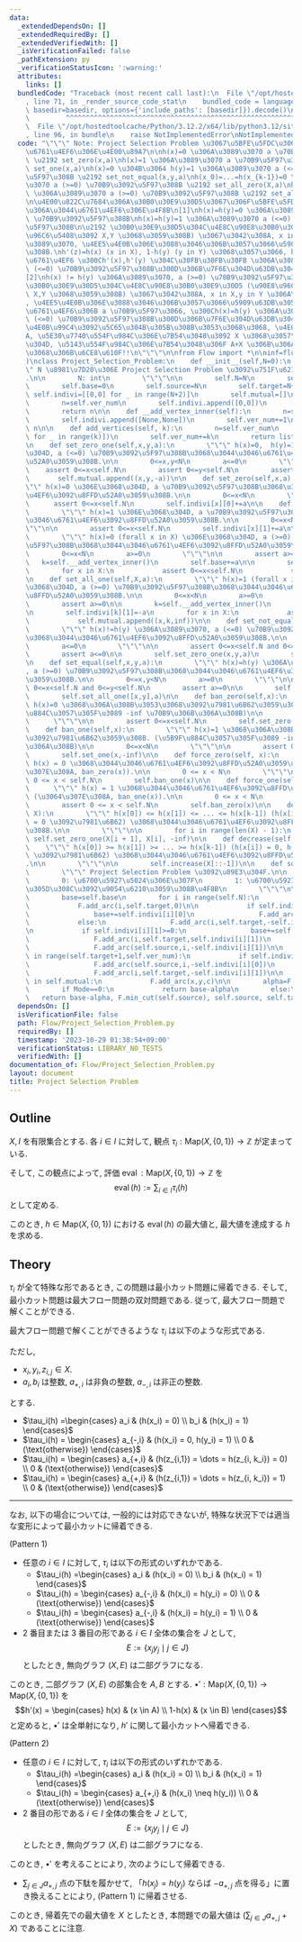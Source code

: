 ```yaml
---
data:
  _extendedDependsOn: []
  _extendedRequiredBy: []
  _extendedVerifiedWith: []
  _isVerificationFailed: false
  _pathExtension: py
  _verificationStatusIcon: ':warning:'
  attributes:
    links: []
  bundledCode: "Traceback (most recent call last):\n  File \"/opt/hostedtoolcache/Python/3.12.2/x64/lib/python3.12/site-packages/onlinejudge_verify/documentation/build.py\"\
    , line 71, in _render_source_code_stat\n    bundled_code = language.bundle(stat.path,\
    \ basedir=basedir, options={'include_paths': [basedir]}).decode()\n          \
    \         ^^^^^^^^^^^^^^^^^^^^^^^^^^^^^^^^^^^^^^^^^^^^^^^^^^^^^^^^^^^^^^^^^^^^^^^^^^^^^^^^^\n\
    \  File \"/opt/hostedtoolcache/Python/3.12.2/x64/lib/python3.12/site-packages/onlinejudge_verify/languages/python.py\"\
    , line 96, in bundle\n    raise NotImplementedError\nNotImplementedError\n"
  code: "\"\"\" Note: Project Selection Problem \u3067\u5BFE\u5FDC\u3067\u304D\u308B\
    \u6761\u4EF6\u306E\u4E00\u89A7\n\nh(x)=0 \u306A\u3089\u3070 a \u70B9\u5F97\u308B\
    \ \u2192 set_zero(x,a)\nh(x)=1 \u306A\u3089\u3070 a \u70B9\u5F97\u308B \u2192\
    \ set_one(x,a)\nh(x)=0 \u304B\u3064 h(y)=1 \u306A\u3089\u3070 a (<=0) \u70B9\u3092\
    \u5F97\u308B \u2192 set_not_equal(x,y,a)\nh(x_0)=...=h(x_{k-1})=0 \u306A\u3089\
    \u3070 a (>=0) \u70B9\u3092\u5F97\u308B \u2192 set_all_zero(X,a)\nh(x_0)=...=h(x_{k-1})=1\
    \ \u306A\u3089\u3070 a (>=0) \u70B9\u3092\u5F97\u308B \u2192 set_all_one(X,a)\n\
    \n\u4E00\u822C\u7684\u306A\u30B0\u30E9\u30D5\u3067\u306F\u5BFE\u5FDC\u3067\u304D\
    \u306A\u3044\u6761\u4EF6\u306E\u4F8B\n[1]\nh(x)=h(y)=0 \u306A\u3089\u3070 a (<=0)\
    \ \u70B9\u3092\u5F97\u308B\nh(x)=h(y)=1 \u306A\u3089\u3070 a (<=0) \u70B9\u3092\
    \u5F97\u308B\n\u2192 \u30B0\u30E9\u30D5\u304C\u4E8C\u90E8\u30B0\u30E9\u30D5 (\u90E8\
    \u96C6\u5408\u3092 X,Y \u3068\u3059\u308B) \u3067\u3042\u308A, x in X,y in Y \u306A\
    \u3089\u3070, \u4EE5\u4E0B\u306E\u3088\u3046\u306B\u3057\u3066\u5909\u63DB\u3059\
    \u308B.\nh'(z)=h(x) (x in X), 1-h(y) (y in Y) \u3068\u3057\u3066, h' \u3067\u306E\
    \u6761\u4EF6 \u300Ch'(x),h'(y) \u304C\u30FB\u30FB\u30FB \u306A\u3089\u3070, a\
    \ (<=0) \u70B9\u3092\u5F97\u308B\u300D\u306B\u7F6E\u304D\u63DB\u3048\u308B.\n\n\
    [2]\nh(x) != h(y) \u306A\u3089\u3070, a (>=0) \u70B9\u3092\u5F97\u308B\n\u2192\
    \u30B0\u30E9\u30D5\u304C\u4E8C\u90E8\u30B0\u30E9\u30D5 (\u90E8\u96C6\u5408\u3092\
    \ X,Y \u3068\u3059\u308B) \u3067\u3042\u308A, x in X,y in Y \u306A\u3089\u3070\
    , \u4EE5\u4E0B\u306E\u3088\u3046\u306B\u3057\u3066\u5909\u63DB\u3059\u308B.\n\u7121\
    \u6761\u4EF6\u306B a \u70B9\u5F97\u3066, \u300Ch(x)=h(y) \u306A\u3089\u3070 -a\
    \ (<=0) \u70B9\u3092\u5F97\u308B\u300D\u306B\u7F6E\u304D\u63DB\u3048\u308B.\n\u203B\
    \u4E0B\u99C4\u3092\u5C65\u304B\u305B\u308B\u3053\u3068\u3068, \u4E0B\u99C4\u3092\
    A, \u5E30\u7740\u554F\u984C\u306E\u7B54\u3048\u3092 X \u3068\u3057\u305F\u3068\
    \u304D, \u5143\u554F\u984C\u306E\u7B54\u3048\u306F A+X \u306B\u306A\u308B\u3053\
    \u3068\u306B\u6CE8\u610F!!\n\"\"\"\n\nfrom Flow import *\n\ninf=float(\"inf\"\
    )\nclass Project_Selection_Problem:\n    def __init__(self,N=0):\n        \"\"\
    \" N \u8981\u7D20\u306E Project Selection Problem \u3092\u751F\u6210\u3059\u308B\
    .\n\n        N: int\n        \"\"\"\n\n        self.N=N\n        self.ver_num=N+2\n\
    \        self.base=0\n        self.source=N\n        self.target=N+1\n       \
    \ self.indivi=[[0,0] for _ in range(N+2)]\n        self.mutual=[]\n\n    def add_vertex(self):\n\
    \        n=self.ver_num\n        self.indivi.append([0,0])\n        self.ver_num+=1\n\
    \        return n\n\n    def __add_vertex_inner(self):\n        n=self.ver_num\n\
    \        self.indivi.append([None,None])\n        self.ver_num+=1\n        return\
    \ n\n\n    def add_vertices(self, k):\n        n=self.ver_num\n        self.indivi.extend([[0,0]\
    \ for _ in range(k)])\n        self.ver_num+=k\n        return list(range(n,n+k))\n\
    \n    def set_zero_one(self,x,y,a):\n        \"\"\" h(x)=0,  h(y)=1 \u306E\u3068\
    \u304D, a (<=0) \u70B9\u3092\u5F97\u308B\u3068\u3044\u3046\u6761\u4EF6\u3092\u8FFD\
    \u52A0\u3059\u308B.\n\n        0<=x,y<N\n        a<=0\n        \"\"\"\n\n    \
    \    assert 0<=x<self.N\n        assert 0<=y<self.N\n        assert a<=0\n\n \
    \       self.mutual.append((x,y,-a))\n\n    def set_zero(self,x,a):\n        \"\
    \"\" h(x)=0 \u306E\u3068\u304D, a \u70B9\u3092\u5F97\u308B\u3068\u3044\u3046\u6761\
    \u4EF6\u3092\u8FFD\u52A0\u3059\u308B.\n\n        0<=x<N\n        \"\"\"\n\n  \
    \      assert 0<=x<self.N\n        self.indivi[x][0]+=a\n\n    def set_one(self,x,a):\n\
    \        \"\"\" h(x)=1 \u306E\u3068\u304D, a \u70B9\u3092\u5F97\u308B\u3068\u3044\
    \u3046\u6761\u4EF6\u3092\u8FFD\u52A0\u3059\u308B.\n\n        0<=x<N\n        \"\
    \"\"\n\n        assert 0<=x<self.N\n        self.indivi[x][1]+=a\n\n    def set_all_zero(self,X,a):\n\
    \        \"\"\" h(x)=0 (forall x in X) \u306E\u3068\u304D, a (>=0) \u70B9\u3092\
    \u5F97\u308B\u3068\u3044\u3046\u6761\u4EF6\u3092\u8FFD\u52A0\u3059\u308B.\n\n\
    \        0<=x<N\n        a>=0\n        \"\"\"\n\n        assert a>=0\n\n     \
    \   k=self.__add_vertex_inner()\n        self.base+=a\n\n        self.indivi[k][0]=-a\n\
    \        for x in X:\n            assert 0<=x<self.N\n            self.mutual.append((k,x,inf))\n\
    \n    def set_all_one(self,X,a):\n        \"\"\" h(x)=1 (forall x in X) \u306E\
    \u3068\u304D, a (>=0) \u70B9\u3092\u5F97\u308B\u3068\u3044\u3046\u6761\u4EF6\u3092\
    \u8FFD\u52A0\u3059\u308B.\n\n        0<=x<N\n        a>=0\n        \"\"\"\n\n\
    \        assert a>=0\n\n        k=self.__add_vertex_inner()\n        self.base+=a\n\
    \n        self.indivi[k][1]=-a\n        for x in X:\n            assert 0<=x<self.N\n\
    \            self.mutual.append((x,k,inf))\n\n    def set_not_equal(self,x,y,a):\n\
    \        \"\"\" h(x)!=h(y) \u306A\u3089\u3070, a (<=0) \u70B9\u3092\u5F97\u308B\
    \u3068\u3044\u3046\u6761\u4EF6\u3092\u8FFD\u52A0\u3059\u308B.\n\n        0<=x,y<N\n\
    \        a<=0\n        \"\"\"\n\n        assert 0<=x<self.N and 0<=y<self.N\n\
    \        assert a<=0\n\n        self.set_zero_one(x,y,a)\n        self.set_zero_one(y,x,a)\n\
    \n    def set_equal(self,x,y,a):\n        \"\"\" h(x)=h(y) \u306A\u3089\u3070\
    , a (>=0) \u70B9\u3092\u5F97\u308B\u3068\u3044\u3046\u6761\u4EF6\u3092\u8FFD\u52A0\
    \u3059\u308B.\n\n        0<=x,y<N\n        a>=0\n        \"\"\"\n\n        assert\
    \ 0<=x<self.N and 0<=y<self.N\n        assert a>=0\n\n        self.set_all_zero([x,y],a)\n\
    \        self.set_all_one([x,y],a)\n\n    def ban_zero(self,x):\n        \"\"\"\
    \ h(x)=0 \u3068\u306A\u308B\u3053\u3068\u3092\u7981\u6B62\u3059\u308B. (\u5B9F\
    \u884C\u3057\u305F\u3089 -inf \u70B9\u306B\u306A\u308B)\n\n        0<=x<N\n  \
    \      \"\"\"\n\n        assert 0<=x<self.N\n        self.set_zero(x,-inf)\n\n\
    \    def ban_one(self,x):\n        \"\"\" h(x)=1 \u3068\u306A\u308B\u3053\u3068\
    \u3092\u7981\u6B62\u3059\u308B. (\u5B9F\u884C\u3057\u305F\u3089 -inf \u70B9\u306B\
    \u306A\u308B)\n\n        0<=x<N\n        \"\"\"\n\n        assert 0<=x<self.N\n\
    \        self.set_one(x,-inf)\n\n    def force_zero(self, x):\n        \"\"\"\
    \ h(x) = 0 \u3068\u3044\u3046\u6761\u4EF6\u3092\u8FFD\u52A0\u3059\u308B (\u3064\
    \u307E\u308A, ban_zero(x)).\n\n        0 <= x < N\n        \"\"\"\n\n        assert\
    \ 0 <= x < self.N\n        self.ban_one(x)\n\n    def force_one(self, x):\n  \
    \      \"\"\" h(x) = 1 \u3068\u3044\u3046\u6761\u4EF6\u3092\u8FFD\u52A0\u3059\u308B\
    \ (\u3064\u307E\u308A, ban_one(x)).\n\n        0 <= x < N\n        \"\"\"\n\n\
    \        assert 0 <= x < self.N\n        self.ban_zero(x)\n\n    def increase(self,\
    \ X):\n        \"\"\" h(x[0]) <= h(x[1]) <= ... <= h(x[k-1]) (h(x[i]) = 1, h(x[i+1])\
    \ = 0 \u3092\u7981\u6B62) \u3068\u3044\u3046\u6761\u4EF6\u3092\u8FFD\u52A0\u3059\
    \u308B.\n\n        \"\"\"\n\n        for i in range(len(X) - 1):\n           \
    \ self.set_zero_one(X[i + 1], X[i], -inf)\n\n    def decrease(self, X):\n    \
    \    \"\"\" h(x[0]) >= h(x[1]) >= ... >= h(x[k-1]) (h(x[i]) = 0, h(x[i+1]) = 1\
    \ \u3092\u7981\u6B62) \u3068\u3044\u3046\u6761\u4EF6\u3092\u8FFD\u52A0\u3059\u308B\
    .\n\n        \"\"\"\n\n        self.increase(X[::-1])\n\n    def solve(self,Mode=0):\n\
    \        \"\"\" Project Selection Problem \u3092\u89E3\u304F.\n\n        Mode\n\
    \        0: \u6700\u5927\u5024\u306E\u307F\n        1: \u6700\u5927\u5024\u3068\
    \u305D\u308C\u3092\u9054\u6210\u3059\u308B\u4F8B\n        \"\"\"\n\n        F=MaxFlow(self.ver_num)\n\
    \        base=self.base\n        for i in range(self.N):\n            F.add_arc(self.source,i,0)\n\
    \            F.add_arc(i,self.target,0)\n\n            if self.indivi[i][0]>=0:\n\
    \                base+=self.indivi[i][0]\n                F.add_arc(self.source,i,self.indivi[i][0])\n\
    \            else:\n                F.add_arc(i,self.target,-self.indivi[i][0])\n\
    \n            if self.indivi[i][1]>=0:\n                base+=self.indivi[i][1]\n\
    \                F.add_arc(i,self.target,self.indivi[i][1])\n            else:\n\
    \                F.add_arc(self.source,i,-self.indivi[i][1])\n\n        for i\
    \ in range(self.target+1,self.ver_num):\n            if self.indivi[i][0]!=None:\n\
    \                F.add_arc(self.source,i,-self.indivi[i][0])\n            if self.indivi[i][1]!=None:\n\
    \                F.add_arc(i,self.target,-self.indivi[i][1])\n\n        for x,y,c\
    \ in self.mutual:\n            F.add_arc(x,y,c)\n\n        alpha=F.max_flow(self.source,self.target)\n\
    \        if Mode==0:\n            return base-alpha\n        else:\n         \
    \   return base-alpha, F.min_cut(self.source), self.source, self.target\n"
  dependsOn: []
  isVerificationFile: false
  path: Flow/Project_Selection_Problem.py
  requiredBy: []
  timestamp: '2023-10-29 01:38:54+09:00'
  verificationStatus: LIBRARY_NO_TESTS
  verifiedWith: []
documentation_of: Flow/Project_Selection_Problem.py
layout: document
title: Project Selection Problem
---
```


## Outline

$X,I$ を有限集合とする. 各 $i \in I$ に対して, 観点 $\tau_i: \mathrm{Map}(X, \{0,1\}) \to \mathbb{Z}$ が定まっている.

そして, この観点によって, 評価 $\operatorname{eval}: \mathrm{Map}(X, \{0,1\}) \to \mathbb{Z}$ を
$$\operatorname{eval}(h) := \sum_{i \in I} \tau_i(h)$$
として定める.

このとき, $h \in \mathrm{Map}(X, \{0,1\})$ における $\operatorname{eval}(h)$ の最大値と, 最大値を達成する $h$ を求める.

## Theory

$\tau_i$ が全て特殊な形であるとき, この問題は最小カット問題に帰着できる. そして, 最小カット問題は最大フロー問題の双対問題である. 従って, 最大フロー問題で解くことができる.

最大フロー問題で解くことができるような $\tau_i$ は以下のような形式である.

ただし,

* $x_i, y_i, z_{i,j} \in X$.
* $a_i, b_i$ は整数, $a_{+,i}$ は非負の整数, $a_{-,i}$ は非正の整数.

とする.

* $\tau_i(h) =\begin{cases} a_i & (h(x_i) = 0) \\ b_i & (h(x_i) = 1) \end{cases}$
* $\tau_i(h) = \begin{cases} a_{-,i} & (h(x_i) = 0, h(y_i) = 1) \\ 0 & (\text{otherwise}) \end{cases}$
* $\tau_i(h) = \begin{cases} a_{+,i} & (h(z_{i,1}) = \dots = h(z_{i, k_i}) = 0) \\ 0 & (\text{otherwise}) \end{cases}$
* $\tau_i(h) = \begin{cases} a_{+,i} & (h(z_{i,1}) = \dots = h(z_{i, k_i}) = 1) \\ 0 & (\text{otherwise}) \end{cases}$

---
なお, 以下の場合については, 一般的には対応できないが, 特殊な状況下では適当な変形によって最小カットに帰着できる.

(Pattern 1)

* 任意の $i \in I$ に対して, $\tau_i$ は以下の形式のいずれかである.
  * $\tau_i(h) =\begin{cases} a_i & (h(x_i) = 0) \\ b_i & (h(x_i) = 1) \end{cases}$
  * $\tau_i(h) = \begin{cases} a_{-,i} & (h(x_i) = h(y_i) = 0) \\ 0 & (\text{otherwise}) \end{cases}$
  * $\tau_i(h) = \begin{cases} a_{-,i} & (h(x_i) = h(y_i) = 1) \\ 0 & (\text{otherwise}) \end{cases}$
* $2$ 番目または $3$ 番目の形である $i \in I$ 全体の集合を $J$ として, $$E:=\{x_j y_j \mid j \in J\}$$ としたとき, 無向グラフ $(X,E)$ は二部グラフになる.

このとき, 二部グラフ $(X,E)$ の部集合を $A,B$ とする. $\bullet': \mathrm{Map}(X, \{0,1\}) \to \mathrm{Map}(X, \{0,1\})$ を
$$h'(x) = \begin{cases} h(x) & (x \in A) \\ 1-h(x) & (x \in B) \end{cases}$$
と定めると, $\bullet'$ は全単射になり, $h'$ に関して最小カットへ帰着できる.

(Pattern 2)

* 任意の $i \in I$ に対して, $\tau_i$ は以下の形式のいずれかである.
  * $\tau_i(h) =\begin{cases} a_i & (h(x_i) = 0) \\ b_i & (h(x_i) = 1) \end{cases}$
  * $\tau_i(h) = \begin{cases} a_{+,i} & (h(x_i) \neq h(y_i)) \\ 0 & (\text{otherwise}) \end{cases}$
* $2$ 番目の形である $i \in I$ 全体の集合を $J$ として, $$E:=\{x_j y_j \mid j \in J\}$$ としたとき, 無向グラフ $(X,E)$ は二部グラフになる.

このとき, $\bullet'$ を考えることにより, 次のようにして帰着できる.

* $\displaystyle \sum_{j \in J} a_{+,j}$ 点の下駄を履かせて, 「$h(x_j)=h(y_j)$ ならば $-a_{+,j}$ 点を得る」に置き換えることにより, (Pattern 1) に帰着させる.

このとき, 帰着先での最大値を $X$ としたとき, 本問題での最大値は $\displaystyle \left(\sum_{j \in J} a_{+,j} + X \right)$ であることに注意.
